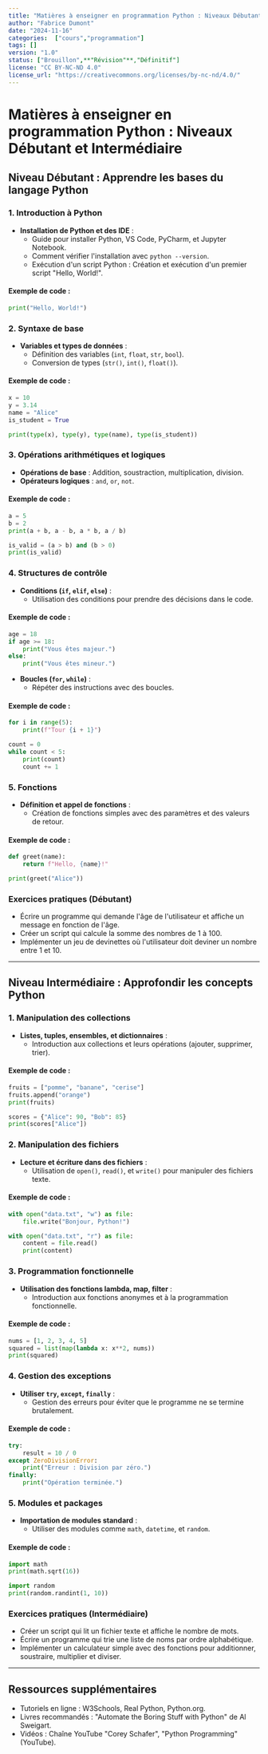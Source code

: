 ```yaml
---
title: "Matières à enseigner en programmation Python : Niveaux Débutant et Intermédiaire" 
author: "Fabrice Dumont" 
date: "2024-11-16" 
categories:  ["cours","programmation"]
tags: []
version: "1.0"
status: ["Brouillon",**"Révision"**,"Définitif"]
license: "CC BY-NC-ND 4.0"
license_url: "https://creativecommons.org/licenses/by-nc-nd/4.0/"
---
```


# Matières à enseigner en programmation Python : Niveaux Débutant et Intermédiaire

## Niveau Débutant : Apprendre les bases du langage Python

### 1. Introduction à Python
- **Installation de Python et des IDE** :
  - Guide pour installer Python, VS Code, PyCharm, et Jupyter Notebook.
  - Comment vérifier l'installation avec `python --version`.
  - Exécution d'un script Python : Création et exécution d'un premier script "Hello, World!".

#### Exemple de code :
```python
print("Hello, World!")
```

### 2. Syntaxe de base
- **Variables et types de données** :
  - Définition des variables (`int`, `float`, `str`, `bool`).
  - Conversion de types (`str()`, `int()`, `float()`).

#### Exemple de code :
```python
x = 10
y = 3.14
name = "Alice"
is_student = True

print(type(x), type(y), type(name), type(is_student))
```

### 3. Opérations arithmétiques et logiques
- **Opérations de base** : Addition, soustraction, multiplication, division.
- **Opérateurs logiques** : `and`, `or`, `not`.

#### Exemple de code :
```python
a = 5
b = 2
print(a + b, a - b, a * b, a / b)

is_valid = (a > b) and (b > 0)
print(is_valid)
```

### 4. Structures de contrôle
- **Conditions (`if`, `elif`, `else`)** :
  - Utilisation des conditions pour prendre des décisions dans le code.

#### Exemple de code :
```python
age = 18
if age >= 18:
    print("Vous êtes majeur.")
else:
    print("Vous êtes mineur.")
```

- **Boucles (`for`, `while`)** :
  - Répéter des instructions avec des boucles.

#### Exemple de code :
```python
for i in range(5):
    print(f"Tour {i + 1}")

count = 0
while count < 5:
    print(count)
    count += 1
```

### 5. Fonctions
- **Définition et appel de fonctions** :
  - Création de fonctions simples avec des paramètres et des valeurs de retour.

#### Exemple de code :
```python
def greet(name):
    return f"Hello, {name}!"

print(greet("Alice"))
```

### Exercices pratiques (Débutant)
- Écrire un programme qui demande l'âge de l'utilisateur et affiche un message en fonction de l'âge.
- Créer un script qui calcule la somme des nombres de 1 à 100.
- Implémenter un jeu de devinettes où l'utilisateur doit deviner un nombre entre 1 et 10.

---

## Niveau Intermédiaire : Approfondir les concepts Python

### 1. Manipulation des collections
- **Listes, tuples, ensembles, et dictionnaires** :
  - Introduction aux collections et leurs opérations (ajouter, supprimer, trier).

#### Exemple de code :
```python
fruits = ["pomme", "banane", "cerise"]
fruits.append("orange")
print(fruits)

scores = {"Alice": 90, "Bob": 85}
print(scores["Alice"])
```

### 2. Manipulation des fichiers
- **Lecture et écriture dans des fichiers** :
  - Utilisation de `open()`, `read()`, et `write()` pour manipuler des fichiers texte.

#### Exemple de code :
```python
with open("data.txt", "w") as file:
    file.write("Bonjour, Python!")

with open("data.txt", "r") as file:
    content = file.read()
    print(content)
```

### 3. Programmation fonctionnelle
- **Utilisation des fonctions lambda, map, filter** :
  - Introduction aux fonctions anonymes et à la programmation fonctionnelle.

#### Exemple de code :
```python
nums = [1, 2, 3, 4, 5]
squared = list(map(lambda x: x**2, nums))
print(squared)
```

### 4. Gestion des exceptions
- **Utiliser `try`, `except`, `finally`** :
  - Gestion des erreurs pour éviter que le programme ne se termine brutalement.

#### Exemple de code :
```python
try:
    result = 10 / 0
except ZeroDivisionError:
    print("Erreur : Division par zéro.")
finally:
    print("Opération terminée.")
```

### 5. Modules et packages
- **Importation de modules standard** :
  - Utiliser des modules comme `math`, `datetime`, et `random`.

#### Exemple de code :
```python
import math
print(math.sqrt(16))

import random
print(random.randint(1, 10))
```

### Exercices pratiques (Intermédiaire)
- Créer un script qui lit un fichier texte et affiche le nombre de mots.
- Écrire un programme qui trie une liste de noms par ordre alphabétique.
- Implémenter un calculateur simple avec des fonctions pour additionner, soustraire, multiplier et diviser.

---

## Ressources supplémentaires
- Tutoriels en ligne : W3Schools, Real Python, Python.org.
- Livres recommandés : "Automate the Boring Stuff with Python" de Al Sweigart.
- Vidéos : Chaîne YouTube "Corey Schafer", "Python Programming" (YouTube).

